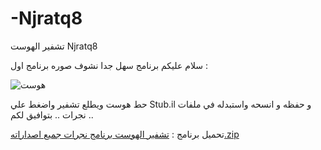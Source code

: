# -Njratq8
تشفير الهوست Njratq8


سلام عليكم  برنامج سهل جدا نشوف صوره برنامج اول :  


![هوست](https://github.com/user-attachments/assets/8f85b88d-8de4-4ab6-8ee1-c17cf3ee79d6)


حط هوست ويطلع تشفير واضغط علي Stub.il  و حفظه و انسحه واستبدله في ملفات نجرات ..  بتوافيق لكم ..

تحميل برنامج  :    [تشفير الهوست برنامج نجرات جميع اصداراته.zip](https://github.com/user-attachments/files/17526559/default.zip)
